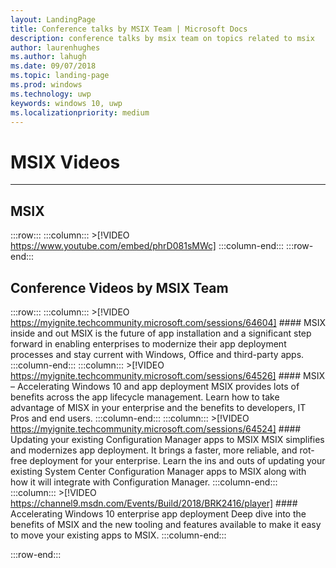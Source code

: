 ```yaml
---
layout: LandingPage
title: Conference talks by MSIX Team | Microsoft Docs
description: conference talks by msix team on topics related to msix
author: laurenhughes
ms.author: lahugh
ms.date: 09/07/2018
ms.topic: landing-page
ms.prod: windows
ms.technology: uwp
keywords: windows 10, uwp
ms.localizationpriority: medium
---
```

# MSIX Videos
***

## MSIX 
 :::row:::
    :::column:::
        >[!VIDEO https://www.youtube.com/embed/phrD081sMWc]
    :::column-end:::
:::row-end:::
	

## Conference Videos by MSIX Team
:::row:::
    :::column:::
	>[!VIDEO https://myignite.techcommunity.microsoft.com/sessions/64604]
        #### MSIX inside and out
        MSIX is the future of app installation and a significant step forward in enabling enterprises to modernize their app deployment processes and stay current with Windows, Office and third-party apps. 
    :::column-end:::
    :::column:::
    >[!VIDEO https://myignite.techcommunity.microsoft.com/sessions/64526]
        #### MSIX – Accelerating Windows 10 and app deployment
        MSIX provides lots of benefits across the app lifecycle management. Learn how to take advantage of MISX in your enterprise and the benefits to developers, IT Pros and end users. 
    :::column-end:::
    :::column:::
    >[!VIDEO https://myignite.techcommunity.microsoft.com/sessions/64524]
        #### Updating your existing Configuration Manager apps to MSIX
        MSIX simplifies and modernizes app deployment. It brings a faster, more reliable, and rot-free deployment for your enterprise. Learn the ins and outs of updating your existing System Center Configuration Manager apps to MSIX along with how it will integrate with Configuration Manager. 
    :::column-end:::
    :::column:::
	  >[!VIDEO https://channel9.msdn.com/Events/Build/2018/BRK2416/player] 
        #### Accelerating Windows 10 enterprise app deployment
		 Deep dive into the benefits of MSIX and the new tooling and features available to make it easy to move your existing apps to MSIX. 
    :::column-end:::
    
:::row-end:::
